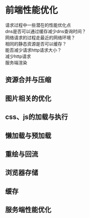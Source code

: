 # 前端性能优化
请求过程中一些潜在的性能优化点<br>
dns是否可以通过缓存减少dns查询时间？<br>
网络请求的过程走最近的网络环境？<br>
相同的静态资源是否可以缓存？<br>
能否减少请求http请求大小？<br>
减少http请求<br>
服务端渲染<br>

## 资源合并与压缩

## 图片相关的优化
## css、js的加载与执行
## 懒加载与预加载
## 重绘与回流
## 浏览器存储
## 缓存
## 服务端性能优化
